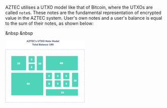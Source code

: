 AZTEC utilises a UTXO model like that of Bitcoin, where the UTXOs are called `note`s. These notes are the fundamental representation of encrypted value in the AZTEC system. User's own notes and a user's balance is equal to the sum of their notes, as shown below:

&nbsp
&nbsp

<img src="../../../images/utxoModel.png" width="50%">
